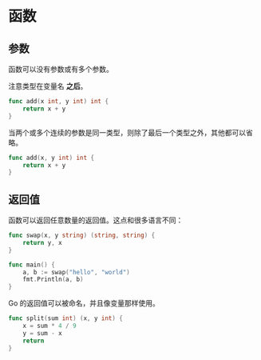 # 函数

## 参数

函数可以没有参数或有多个参数。

注意类型在变量名 **之后**。

```go
func add(x int, y int) int {
	return x + y
}
```

当两个或多个连续的参数是同一类型，则除了最后一个类型之外，其他都可以省略。

```go
func add(x, y int) int {
	return x + y
}
```

## 返回值

函数可以返回任意数量的返回值。这点和很多语言不同：

```go
func swap(x, y string) (string, string) {
	return y, x
}

func main() {
	a, b := swap("hello", "world")
	fmt.Println(a, b)
}
```

Go 的返回值可以被命名，并且像变量那样使用。

```go
func split(sum int) (x, y int) {
	x = sum * 4 / 9
	y = sum - x
	return
}
```

